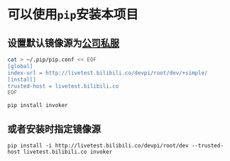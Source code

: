 # 可以使用`pip`安装本项目  

## 设置默认镜像源为[公司私服](http://livetest.bilibili.co/devpi/root/dev)  

```sh
cat > ~/.pip/pip.conf << EOF
[global]
index-url = http://livetest.bilibili.co/devpi/root/dev/+simple/
[install]
trusted-host = livetest.bilibili.co
EOF
```

`pip install invoker`  

## 或者安装时指定镜像源  

`pip install -i http://livetest.bilibili.co/devpi/root/dev --trusted-host livetest.bilibili.co invoker`
